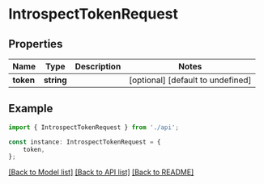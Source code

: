 # IntrospectTokenRequest


## Properties

Name | Type | Description | Notes
------------ | ------------- | ------------- | -------------
**token** | **string** |  | [optional] [default to undefined]

## Example

```typescript
import { IntrospectTokenRequest } from './api';

const instance: IntrospectTokenRequest = {
    token,
};
```

[[Back to Model list]](../README.md#documentation-for-models) [[Back to API list]](../README.md#documentation-for-api-endpoints) [[Back to README]](../README.md)
